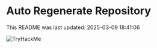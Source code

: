 # Auto Regenerate Repository

This README was last updated: 2025-03-09 18:41:06

 ![TryHackMe](https://tryhackme.com/badge/533634)